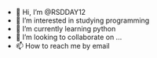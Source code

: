- 👋 Hi, I’m @RSDDAY12
- 👀 I’m interested in studying programming
- 🌱 I’m currently learning python
- 💞️ I’m looking to collaborate on ...
- 📫 How to reach me by email

<!---
RSDDAY12/RSDDAY12 is a ✨ special ✨ repository because its `README.md` (this file) appears on your GitHub profile.
You can click the Preview link to take a look at your changes.
--->
